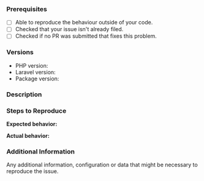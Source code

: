 <!--

Have you read Laravel-Excel's 
[contributing guidelines](https://laravel-excel.maatwebsite.nl/docs/3.0/getting-started/contributing) 
and [Code Of Conduct](https://github.com/Maatwebsite/Laravel-Excel/blob/3.0/CODE_OF_CONDUCT.md)?
By filing an Issue, you are expected to comply with it, including treating everyone with respect.

Filling out the template is required. Any issue that does not include enough information may be closed at the maintainers' discretion.

Please prefix your issue with one of the following: [BUG] [PROPOSAL] [QUESTION].

-->

### Prerequisites

<!--

Put an X between the brackets if you have done all of the following:

-->

* [ ] Able to reproduce the behaviour outside of your code.
* [ ] Checked that your issue isn't already filed.
* [ ] Checked if no PR was submitted that fixes this problem.

### Versions

* PHP version:
* Laravel version:
* Package version:

### Description

<!-- Describe the issue -->

### Steps to Reproduce

<!-- How can this issue be reproduced? Provide an excel file or reproduction repository to help us reproduce the issue easily.  -->

**Expected behavior:**

<!-- What you expect to happen -->

**Actual behavior:** 

<!-- What actually happens. Please include screenshots, strack traces and anything that can help us understand the issue. -->

### Additional Information

Any additional information, configuration or data that might be necessary to reproduce the issue.